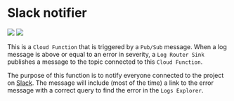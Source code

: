 # Slack notifier
[![](https://img.shields.io/badge/Python-a?style=flat&logo=python&label=Code&color=3776AB&logoColor=ffffff)](https://www.python.org/)
[![](https://img.shields.io/badge/Slack-a?style=flat&logo=slack&label=App&color=4A154B&logoColor=ffffff)](https://slack.com/)

This is a `Cloud Function` that is triggered by a `Pub/Sub` message.
When a log message is above or equal to an error in severity, a `Log Router Sink` publishes a message to the topic connected to this `Cloud Function`.

The purpose of this function is to notify everyone connected to the project on [Slack](https://slack.com/). The message will include (most of the time) a link to the error message with a correct query to find the error in the `Logs Explorer`.
